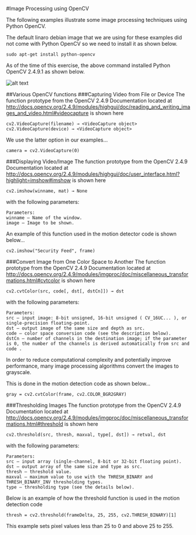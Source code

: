 #Image Processing using OpenCV

The following examples illustrate some image processing techniques using Python OpenCV.

The default linaro debian image that we are using for these examples did not come with Python OpenCV so we need to install it as shown below.

```
sudo apt-get install python-opencv
```
As of the time of this exercise, the above command installed Python OpenCV 2.4.9.1 as shown below.

![alt text](https://github.com/mvartani76/iot-detroit-jan2017/blob/master/Images/python-opencv-install-jan2017.png "Python OpenCV Install")

##Various OpenCV functions
###Capturing Video from File or Device
The function prototype from the OpenCV 2.4.9 Documentation located at http://docs.opencv.org/2.4.9/modules/highgui/doc/reading_and_writing_images_and_video.html#videocapture is shown here
```
cv2.VideoCapture(filename) → <VideoCapture object>
cv2.VideoCapture(device) → <VideoCapture object>
```
We use the latter option in our examples...
```
camera = cv2.VideoCapture(0)
```
###Displaying Video/Image
The function prototype from the OpenCV 2.4.9 Documentation located at http://docs.opencv.org/2.4.9/modules/highgui/doc/user_interface.html?highlight=imshow#imshow is shown here
```
cv2.imshow(winname, mat) → None
```
with the following parameters:
```
Parameters:	
winname – Name of the window.
image – Image to be shown.
```
An example of this function used in the motion detector code is shown below...
```
cv2.imshow("Security Feed", frame)
```
###Convert Image from One Color Space to Another
The function prototype from the OpenCV 2.4.9 Documentation located at http://docs.opencv.org/2.4.9/modules/imgproc/doc/miscellaneous_transformations.html#cvtcolor is shown here
```
cv2.cvtColor(src, code[, dst[, dstCn]]) → dst
```
with the following parameters:
```
Parameters:	
src – input image: 8-bit unsigned, 16-bit unsigned ( CV_16UC... ), or single-precision floating-point.
dst – output image of the same size and depth as src.
code – color space conversion code (see the description below).
dstCn – number of channels in the destination image; if the parameter is 0, the number of the channels is derived automatically from src and code .
```
In order to reduce computational complexity and potentially improve performance, many image processing algorithms convert the images to grayscale.

This is done in the motion detection code as shown below...
```
gray = cv2.cvtColor(frame, cv2.COLOR_BGR2GRAY)
```
###Thresholding Images
The function prototype from the OpenCV 2.4.9 Documentation located at http://docs.opencv.org/2.4.9/modules/imgproc/doc/miscellaneous_transformations.html#threshold is shown here
```
cv2.threshold(src, thresh, maxval, type[, dst]) → retval, dst
```
with the following parameters:
```
Parameters:	
src – input array (single-channel, 8-bit or 32-bit floating point).
dst – output array of the same size and type as src.
thresh – threshold value.
maxval – maximum value to use with the THRESH_BINARY and THRESH_BINARY_INV thresholding types.
type – thresholding type (see the details below).
```
Below is an example of how the threshold function is used in the motion detection code
```
thresh = cv2.threshold(frameDelta, 25, 255, cv2.THRESH_BINARY)[1]
```
This example sets pixel values less than 25 to 0 and above 25 to 255.
